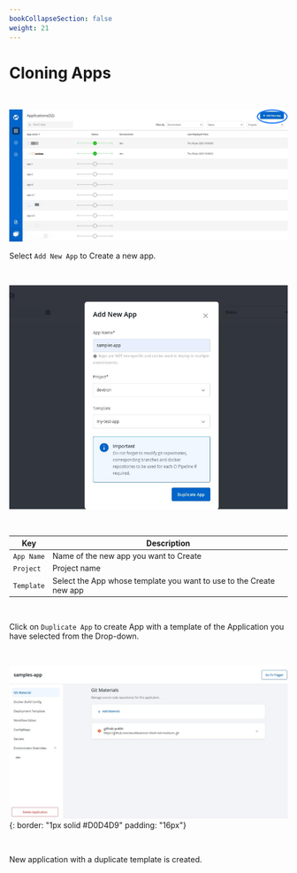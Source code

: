 ```yaml
---
bookCollapseSection: false
weight: 21
---
```


# Cloning Apps

<br>

![Cloning Apps](./d1.JPG "Duplicate Templates")


Select `Add New App` to Create a new app.

<br />

![Cloning Apps](../clone_app1.jpg "Duplicate Templates")

<br />

Key | Description
---- | -----
`App Name` | Name of the new app you want to Create
`Project` | Project name
`Template` | Select the App whose template you want to use to the Create new app

<br />


Click on `Duplicate App` to create App with a template of the Application you have selected from the Drop-down.

<br />

![Cloning Apps](../clone-app2.jpg "Duplicate Templates"){: border: "1px solid #D0D4D9" padding: "16px"}

<br />

New application with a duplicate template is created.

